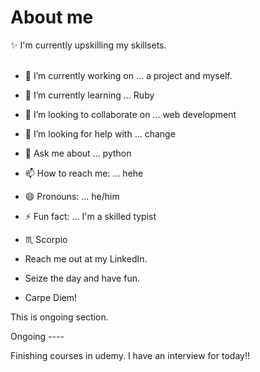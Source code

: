 # About me

:sparkles: I'm currently upskilling my skillsets. <br> <br>

- 🔭 I’m currently working on ... a project and myself.
- 🌱 I’m currently learning ... Ruby
- 👯 I’m looking to collaborate on ... web development
- 🤔 I’m looking for help with ... change
- 💬 Ask me about ... python
- 📫 How to reach me: ... hehe
- 😄 Pronouns: ... he/him
- ⚡ Fun fact: ... I'm a skilled typist
- ♏ Scorpio

- Reach me out at my LinkedIn.
- Seize the day and have fun.
- Carpe Diem!

This is ongoing section.

Ongoing ----

Finishing courses in udemy.
I have an interview for today!!

<!-- Hey be consistent and be yourself.

Finish..
On time..
